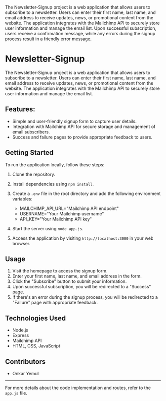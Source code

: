 
The Newsletter-Signup project is a web application that allows users to subscribe to a newsletter. Users can enter their first name, last name, and email address to receive updates, news, or promotional content from the website. The application integrates with the Mailchimp API to securely store user information and manage the email list. Upon successful subscription, users receive a confirmation message, while any errors during the signup process result in a friendly error message.

# Newsletter-Signup

The Newsletter-Signup project is a web application that allows users to subscribe to a newsletter. Users can enter their first name, last name, and email address to receive updates, news, or promotional content from the website. The application integrates with the Mailchimp API to securely store user information and manage the email list.

## Features:

- Simple and user-friendly signup form to capture user details.
- Integration with Mailchimp API for secure storage and management of email subscribers.
- Success and failure pages to provide appropriate feedback to users.

## Getting Started

To run the application locally, follow these steps:

1. Clone the repository.
2. Install dependencies using `npm install`.
3. Create a `.env` file in the root directory and add the following environment variables:

   - MAILCHIMP_API_URL="Mailchimp API endpoint"
   - USERNAME="Your Mailchimp username"
   - API_KEY="Your Mailchimp API key"

4. Start the server using `node app.js`.
5. Access the application by visiting `http://localhost:3000` in your web browser.

## Usage

1. Visit the homepage to access the signup form.
2. Enter your first name, last name, and email address in the form.
3. Click the "Subscribe" button to submit your information.
4. Upon successful subscription, you will be redirected to a "Success" page.
5. If there's an error during the signup process, you will be redirected to a "Failure" page with appropriate feedback.

## Technologies Used

- Node.js
- Express
- Mailchimp API
- HTML, CSS, JavaScript

## Contributors

- Onkar Yemul

---
For more details about the code implementation and routes, refer to the `app.js` file.
